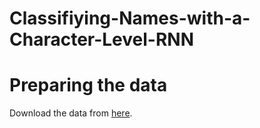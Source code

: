 # Classifiying-Names-with-a-Character-Level-RNN

# Preparing the data
Download the data from [here](https://download.pytorch.org/tutorial/data.zip).
